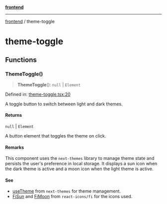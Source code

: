 [**frontend**](README.md)

***

[frontend](modules.md) / theme-toggle

# theme-toggle

## Functions

### ThemeToggle()

> **ThemeToggle**(): `null` \| `Element`

Defined in: [theme-toggle.tsx:20](https://github.com/PalisadoesFoundation/switchmap-ng/blob/develop/frontend/src/app/theme-toggle.tsx#L20)

A toggle button to switch between light and dark themes.

#### Returns

`null` \| `Element`

A button element that toggles the theme on click.

#### Remarks

This component uses the `next-themes` library to manage theme state and
persists the user's preference in local storage. It displays a sun icon
when the dark theme is active and a moon icon when the light theme is active.

#### See

 - [useTheme](#) from `next-themes` for theme management.
 - [FiSun](#) and [FiMoon](#) from `react-icons/fi` for the icons used.
